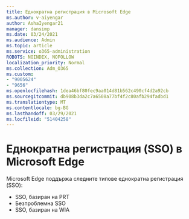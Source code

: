 ```yaml
---
title: Еднократна регистрация в Microsoft Edge
ms.author: v-aiyengar
author: AshaIyengar21
manager: dansimp
ms.date: 03/24/2021
ms.audience: Admin
ms.topic: article
ms.service: o365-administration
ROBOTS: NOINDEX, NOFOLLOW
localization_priority: Normal
ms.collection: Adm_O365
ms.custom:
- "9005624"
- "9656"
ms.openlocfilehash: 1dea46bf80fec9aa014d81b562c490cf4d2a92cb
ms.sourcegitcommit: db908b3da2c7a6508a77bf4f2c80afb294fadbd1
ms.translationtype: MT
ms.contentlocale: bg-BG
ms.lasthandoff: 03/29/2021
ms.locfileid: "51404258"
---
```

# <a name="single-sign-on-sso-in-microsoft-edge"></a>Еднократна регистрация (SSO) в Microsoft Edge

Microsoft Edge поддържа следните типове еднократна регистрация (SSO):
- SSO, базиран на PRT
- Безпроблемна SSO
- SSO, базиран на WIA
